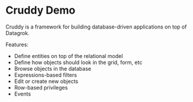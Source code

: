 # Cruddy Demo

Cruddy is a framework for building database-driven applications
on top of Datagrok.  

Features:
* Define entities on top of the relational model
* Define how objects should look in the grid, form, etc
* Browse objects in the database
* Expressions-based filters
* Edit or create new objects
* Row-based privileges
* Events